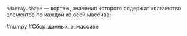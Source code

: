 `ndarray.shape` — кортеж, значения которого содержат количество элементов по каждой из осей массива;

#numpy #Сбор_данных_о_массиве